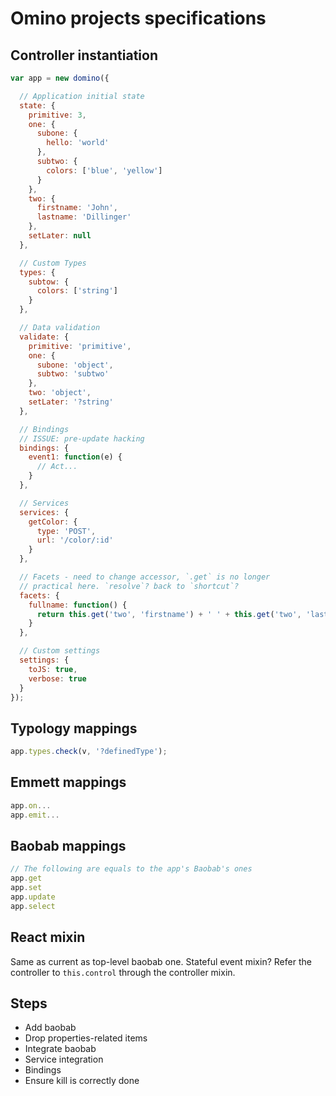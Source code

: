 # Omino projects specifications

## Controller instantiation

```js
var app = new domino({

  // Application initial state
  state: {
    primitive: 3,
    one: {
      subone: {
        hello: 'world'
      },
      subtwo: {
        colors: ['blue', 'yellow']
      }
    },
    two: {
      firstname: 'John',
      lastname: 'Dillinger'
    },
    setLater: null
  },

  // Custom Types
  types: {
    subtow: {
      colors: ['string']
    }
  },

  // Data validation
  validate: {
    primitive: 'primitive',
    one: {
      subone: 'object',
      subtwo: 'subtwo'
    },
    two: 'object',
    setLater: '?string'
  },

  // Bindings
  // ISSUE: pre-update hacking
  bindings: {
    event1: function(e) {
      // Act...
    }
  },

  // Services
  services: {
    getColor: {
      type: 'POST',
      url: '/color/:id'
    }
  },

  // Facets - need to change accessor, `.get` is no longer
  // practical here. `resolve`? back to `shortcut`?
  facets: {
    fullname: function() {
      return this.get('two', 'firstname') + ' ' + this.get('two', 'lastname');
    }
  },

  // Custom settings
  settings: {
    toJS: true,
    verbose: true
  }
});
```

## Typology mappings

```js
app.types.check(v, '?definedType');
```

## Emmett mappings

```js
app.on...
app.emit...
```

## Baobab mappings

```js
// The following are equals to the app's Baobab's ones
app.get
app.set
app.update
app.select
```

## React mixin

Same as current as top-level baobab one.
Stateful event mixin?
Refer the controller to `this.control` through the controller mixin.

## Steps

* Add baobab
* Drop properties-related items
* Integrate baobab
* Service integration
* Bindings
* Ensure kill is correctly done
